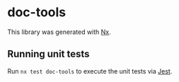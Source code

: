 # doc-tools

This library was generated with [Nx](https://nx.dev).

## Running unit tests

Run `nx test doc-tools` to execute the unit tests via [Jest](https://jestjs.io).
